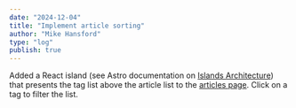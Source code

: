 ```yaml
---
date: "2024-12-04"
title: "Implement article sorting"
author: "Mike Hansford"
type: "log"
publish: true
---
```

Added a React island (see Astro documentation on [Islands Architecture](https://docs.astro.build/en/concepts/islands/)) that presents the tag list above the article list to the [articles page](/articles). Click on a tag to filter the list.